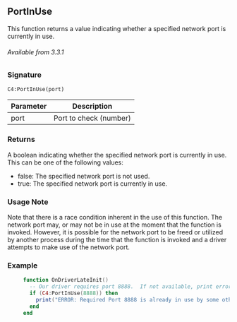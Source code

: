 ## PortInUse

This function returns a value indicating whether a specified network port is currently in use.

###### Available from 3.3.1


### Signature

`C4:PortInUse(port)`


| Parameter | Description |
| --- | --- |
| port | Port to check (number) |


### Returns

A boolean indicating whether the specified network port is currently in use. This can be one of the following values:

- false: The specified network port is not used.
- true: The specified network port is currently in use.


### Usage Note

Note that there is a race condition inherent in the use of this function. The network port may, or may not be in use at the moment that the function is invoked. However, it is possible for the network port to be freed or utilized by another process during the time that the function is invoked and a driver attempts to make use of the network port.

### Example

```lua
     function OnDriverLateInit()
       -- Our driver requires port 8888.  If not available, print error
       if (C4:PortInUse(8888)) then
         print("ERROR: Required Port 8888 is already in use by some other driver or process.")
       end
     end
```
